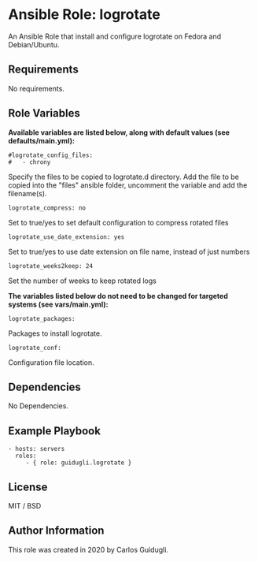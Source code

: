 Ansible Role: logrotate
=========

An Ansible Role that install and configure logrotate on Fedora and Debian/Ubuntu.

Requirements
------------

No requirements.

Role Variables
--------------

**Available variables are listed below, along with default values (see defaults/main.yml):**

    #logrotate_config_files: 
    #   - chrony

Specify the files to be copied to logrotate.d directory. Add the file to be copied into the "files"
ansible folder, uncomment the variable and add the filename(s). 

    logrotate_compress: no

Set to true/yes to set default configuration to compress rotated files

    logrotate_use_date_extension: yes

Set to true/yes to use date extension on file name, instead of just numbers

    logrotate_weeks2keep: 24

Set the number of weeks to keep rotated logs

**The variables listed below do not need to be changed for targeted systems (see vars/main.yml):**

    logrotate_packages:

Packages to install logrotate.

    logrotate_conf:

Configuration file location.

Dependencies
------------

No Dependencies.

Example Playbook
----------------

    - hosts: servers
      roles:
         - { role: guidugli.logrotate }

License
-------

MIT / BSD

Author Information
------------------

This role was created in 2020 by Carlos Guidugli.
